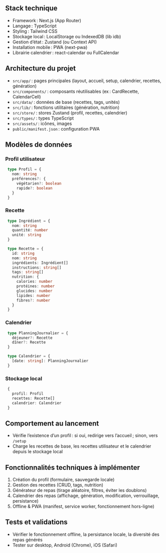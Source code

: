 ## Stack technique
- Framework : Next.js (App Router)
- Langage : TypeScript
- Styling : Tailwind CSS
- Stockage local : LocalStorage ou IndexedDB (lib idb)
- Gestion d’état : Zustand (ou Context API)
- Installation mobile : PWA (next-pwa)
- Librairie calendrier : react-calendar ou FullCalendar

## Architecture du projet
- `src/app/` : pages principales (layout, accueil, setup, calendrier, recettes, génération)
- `src/components/` : composants réutilisables (ex : CardRecette, CalendarCell)
- `src/data/` : données de base (recettes, tags, unités)
- `src/lib/` : fonctions utilitaires (génération, nutrition)
- `src/store/` : stores Zustand (profil, recettes, calendrier)
- `src/types/` : types TypeScript
- `src/assets/` : icônes, images
- `public/manifest.json` : configuration PWA

## Modèles de données

### Profil utilisateur
```ts
 type Profil = {
   nom: string
   préférences?: {
     végétarien?: boolean
     rapide?: boolean
   }
 }
```

### Recette
```ts
 type Ingrédient = {
   nom: string
   quantité: number
   unité: string
 }

 type Recette = {
   id: string
   nom: string
   ingrédients: Ingrédient[]
   instructions: string[]
   tags: string[]
   nutrition: {
     calories: number
     protéines: number
     glucides: number
     lipides: number
     fibres?: number
   }
 }
```

### Calendrier
```ts
 type PlanningJournalier = {
   déjeuner?: Recette
   dîner?: Recette
 }

 type Calendrier = {
   [date: string]: PlanningJournalier
 }
```

### Stockage local
```ts
 {
   profil: Profil
   recettes: Recette[]
   calendrier: Calendrier
 }
```

## Comportement au lancement
- Vérifie l’existence d’un profil : si oui, redirige vers l’accueil ; sinon, vers `/setup`
- Charge les recettes de base, les recettes utilisateur et le calendrier depuis le stockage local

## Fonctionnalités techniques à implémenter
1. Création du profil (formulaire, sauvegarde locale)
2. Gestion des recettes (CRUD, tags, nutrition)
3. Générateur de repas (tirage aléatoire, filtres, éviter les doublons)
4. Calendrier des repas (affichage, génération, modification, verrouillage, persistance)
5. Offline & PWA (manifest, service worker, fonctionnement hors-ligne)

## Tests et validations
- Vérifier le fonctionnement offline, la persistance locale, la diversité des repas générés
- Tester sur desktop, Android (Chrome), iOS (Safari)
